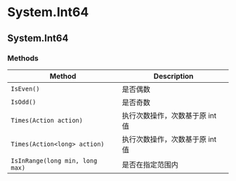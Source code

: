 # System.Int64

## System.Int64

### Methods

| Method                          | Description                     |
| ------------------------------- | ------------------------------- |
| `IsEven()`                      | 是否偶数                        |
| `IsOdd()`                       | 是否奇数                        |
| `Times(Action action)`          | 执行次数操作，次数基于原 int 值 |
| `Times(Action<long> action)`    | 执行次数操作，次数基于原 int 值 |
| `IsInRange(long min, long max)` | 是否在指定范围内                |
